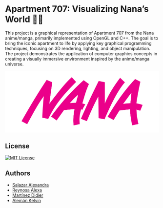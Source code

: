 # Apartment 707: Visualizing Nana’s World 🍓🪷

This project is a graphical representation of Apartment 707 from the Nana anime/manga, primarily implemented using OpenGL and C++. The goal is to bring the iconic apartment to life by applying key graphical programming techniques, focusing on 3D rendering, lighting, and object manipulation. The project demonstrates the application of computer graphics concepts in creating a visually immersive environment inspired by the anime/manga universe.


<p align="center">
  <img src="./readme-badge.svg" alt="Nana reame badge">
</p>


## License  
[![MIT License](https://img.shields.io/badge/License-MIT-green.svg)](https://choosealicense.com/licenses/mit/)  

## Authors

- [Salazar Alexandra](https://github.com/alexxandraSalazar)
- [Reynosa Alexa](https://github.com/aaalexa)
- [Martínez Didier](https://github.com/DYoussefMM)
- [Alemán Kelvin](https://github.com/kianaleman)
